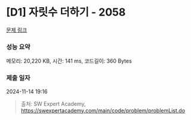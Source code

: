 # [D1] 자릿수 더하기 - 2058 

[문제 링크](https://swexpertacademy.com/main/code/problem/problemDetail.do?contestProbId=AV5QPRjqA10DFAUq) 

### 성능 요약

메모리: 20,220 KB, 시간: 141 ms, 코드길이: 360 Bytes

### 제출 일자

2024-11-14 19:16



> 출처: SW Expert Academy, https://swexpertacademy.com/main/code/problem/problemList.do